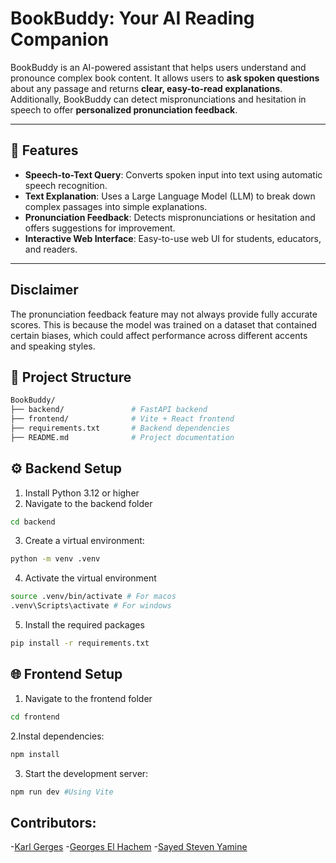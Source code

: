 # BookBuddy: Your AI Reading Companion

BookBuddy is an AI-powered assistant that helps users understand and pronounce complex book content. It allows users to **ask spoken questions** about any passage and returns **clear, easy-to-read explanations**. Additionally, BookBuddy can detect mispronunciations and hesitation in speech to offer **personalized pronunciation feedback**.

---

## 🎯 Features

- **Speech-to-Text Query**: Converts spoken input into text using automatic speech recognition.
- **Text Explanation**: Uses a Large Language Model (LLM) to break down complex passages into simple explanations.
- **Pronunciation Feedback**: Detects mispronunciations or hesitation and offers suggestions for improvement.
- **Interactive Web Interface**: Easy-to-use web UI for students, educators, and readers.

---

## Disclaimer

The pronunciation feedback feature may not always provide fully accurate scores.
This is because the model was trained on a dataset that contained certain biases, which could affect performance across different accents and speaking styles.

## 🧠 Project Structure

```bash
BookBuddy/
├── backend/               # FastAPI backend
├── frontend/              # Vite + React frontend
├── requirements.txt       # Backend dependencies
├── README.md              # Project documentation
```

## ⚙️ Backend Setup

1. Install Python 3.12 or higher
2. Navigate to the backend folder

```bash
cd backend
```

3. Create a virtual environment:

```bash
python -m venv .venv
```

4. Activate the virtual environment

```bash
source .venv/bin/activate # For macos
.venv\Scripts\activate # For windows
```

5. Install the required packages

```bash
pip install -r requirements.txt
```

## 🌐 Frontend Setup

1. Navigate to the frontend folder

```bash
cd frontend
```

2.Instal dependencies:

```bash
npm install
```

3. Start the development server:

```bash
npm run dev #Using Vite
```

## Contributors:

-[Karl Gerges](https://github.com/Karl-67)
-[Georges El Hachem](https://github.com/Georgess31)
-[Sayed Steven Yamine](https://github.com/sstevey)